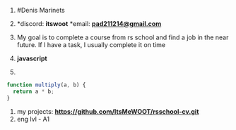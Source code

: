 1. #Denis Marinets

1.  *discord: **itswoot** 
    *email: **pad211214@gmail.com**

1. My goal is to complete a course from rs school and find a job in the near future.
If I have a task, I usually complete it on time

1. **javascript**

1. 
```javascript
function multiply(a, b) {
  return a * b;
}
```
1. my projects: **https://github.com/ItsMeWOOT/rsschool-cv.git** 
1. eng lvl - A1